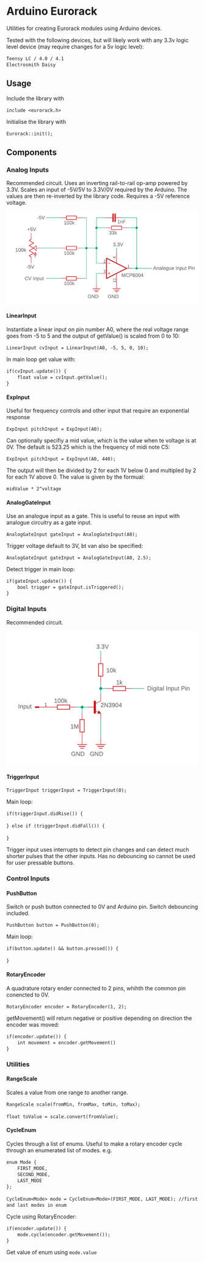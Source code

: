 # Arduino Eurorack

Utilities for creating Eurorack modules using Arduino devices.

Tested with the following devices, but will likely work with any 3.3v logic level device (may require changes for a 5v logic level):

    Teensy LC / 4.0 / 4.1
    Electrosmith Daisy


## Usage

Include the library with 

    include <eurorack.h>
    
Initialise the library with

    Eurorack::init();
    

## Components

### Analog Inputs

Recommended circuit. Uses an inverting rail-to-rail op-amp powered by 3.3V. Scales an input of -5V/5V to 3.3V/0V required by the Arduino. 
The values are then re-inverted by the library code. Requires a -5V reference voltage.

![Analog Input Circuit](/docs/input_analogue.png)

#### LinearInput

Instantiate a linear input on pin number A0, where the real voltage range goes from -5 to 5 and the output of getValue() is scaled from 0 to 10:

    LinearInput cvInput = LinearInput(A0, -5, 5, 0, 10);
    
In main loop get value with:

    if(cvInput.update()) {
        float value = cvInput.getValue();
    }

#### ExpInput

Useful for frequency controls and other input that require an exponential response

    ExpInput pitchInput = ExpInput(A0);

Can optionally specifiy a mid value, which is the value when te voltage is at 0V. The default is 523.25 which is the frequency of midi note C5:

    ExpInput pitchInput = ExpInput(A0, 440);

The output will then be divided by 2 for each 1V below 0 and multipled by 2 for each 1V above 0. The value is given by the formual:

    midValue * 2^voltage

#### AnalogGateInput

Use an analogue input as a gate. This is useful to reuse an input with analogue circuitry as a gate input.

    AnalogGateInput gateInput = AnalogGateInput(A0);

Trigger voltage default to 3V, bt van also be specified:

    AnalogGateInput gateInput = AnalogGateInput(A0, 2.5);

Detect trigger in main loop:

    if(gateInput.update()) {
        bool trigger = gateInput.isTriggered();
    }


### Digital Inputs

Recommended circuit.

![Digital Input Circuit](/docs/input_digital.png)

#### TriggerInput

    TriggerInput triggerInput = TriggerInput(0);

Main loop:

    if(triggerInput.didRise()) {
        
    } else if (triggerInput.didFall()) {
    
    }
    
Trigger input uses interrupts to detect pin changes and can detect much shorter pulses that the other inputs. Has no debouncing so cannot be used for user pressable buttons.

### Control Inputs

#### PushButton

Switch or push button connected to 0V and Arduino pin. Switch debouncing included.

    PushButton button = PushButton(0);
    
Main loop:

    if(button.update() && button.pressed()) {
        
    }

#### RotaryEncoder

A quadrature rotary ender connected to 2 pins, whihth the common pin conencted to 0V.

    RotaryEncoder encoder = RotaryEncoder(1, 2);
    
getMovement() will return negative or positive depending on direction the encoder was moved:
    
    if(encoder.update()) {
        int movement = encoder.getMovement()
    }

### Utilities

#### RangeScale

Scales a value from one range to another range.

    RangeScale scale(fromMin, fromMax, toMin, toMax);
    
    float toValue = scale.convert(fromValue);
    
#### CycleEnum

Cycles through a list of enums. Useful to make a rotary encoder cycle through an enumerated list of modes. e.g.

    enum Mode {
        FIRST_MODE,
        SECOND_MODE,
        LAST_MODE
    };
    
    CycleEnum<Mode> mode = CycleEnum<Mode>(FIRST_MODE, LAST_MODE); //first and last modes in enum
    
Cycle using RotaryEncoder:
    
    if(encoder.update()) {
        mode.cycle(encoder.getMovement());
    }

Get value of enum using ```mode.value```
